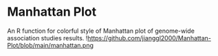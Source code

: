 # Manhattan Plot
An R function for colorful style of Manhattan plot of genome-wide association studies results.
!https://github.com/jianggl2000/Manhattan-Plot/blob/main/manhattan.png

